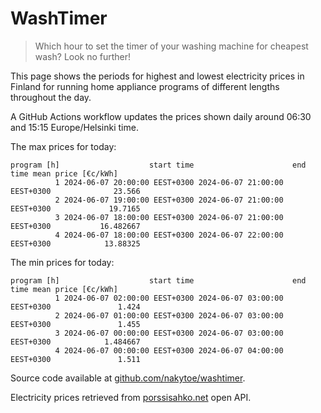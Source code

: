 
# WashTimer

> Which hour to set the timer of your washing machine for cheapest wash? Look no further!

This page shows the periods for highest and lowest electricity prices in Finland 
for running home appliance programs of different lengths throughout the day. 

A GitHub Actions workflow updates the prices shown daily around 06:30 and 15:15 Europe/Helsinki time.

The max prices for today:

	program [h]                    start time                      end time mean price [€c/kWh]
	          1 2024-06-07 20:00:00 EEST+0300 2024-06-07 21:00:00 EEST+0300              23.566
	          2 2024-06-07 19:00:00 EEST+0300 2024-06-07 21:00:00 EEST+0300             19.7165
	          3 2024-06-07 18:00:00 EEST+0300 2024-06-07 21:00:00 EEST+0300           16.482667
	          4 2024-06-07 18:00:00 EEST+0300 2024-06-07 22:00:00 EEST+0300            13.88325

The min prices for today:

	program [h]                    start time                      end time mean price [€c/kWh]
	          1 2024-06-07 02:00:00 EEST+0300 2024-06-07 03:00:00 EEST+0300               1.424
	          2 2024-06-07 01:00:00 EEST+0300 2024-06-07 03:00:00 EEST+0300               1.455
	          3 2024-06-07 00:00:00 EEST+0300 2024-06-07 03:00:00 EEST+0300            1.484667
	          4 2024-06-07 00:00:00 EEST+0300 2024-06-07 04:00:00 EEST+0300               1.511


Source code available at [github.com/nakytoe/washtimer](https://github.com/nakytoe/washtimer).

Electricity prices retrieved from [porssisahko.net](https://porssisahko.net/api) open API.
